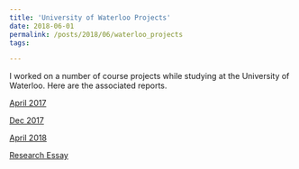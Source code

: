 ```yaml
---
title: 'University of Waterloo Projects'
date: 2018-06-01
permalink: /posts/2018/06/waterloo_projects
tags:

---
```

I worked on a number of course projects while studying at the University of Waterloo.  Here are the associated reports. 

[April 2017](https://paiforsyth.github.io/files/project%20April%2017.pdf)


[Dec 2017](https://paiforsyth.github.io/files/project%20dec%203.pdf)


[April 2018](https://paiforsyth.github.io/files/April20Report.pdf)


[Research Essay](https://paiforsyth.github.io/files/Applied_Math_Essay_dec9d.pdf)

